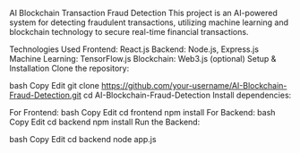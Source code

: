 AI Blockchain Transaction Fraud Detection
This project is an AI-powered system for detecting fraudulent transactions, utilizing machine learning and blockchain technology to secure real-time financial transactions.

Technologies Used
Frontend: React.js
Backend: Node.js, Express.js
Machine Learning: TensorFlow.js
Blockchain: Web3.js (optional)
Setup & Installation
Clone the repository:

bash
Copy
Edit
git clone https://github.com/your-username/AI-Blockchain-Fraud-Detection.git
cd AI-Blockchain-Fraud-Detection
Install dependencies:

For Frontend:
bash
Copy
Edit
cd frontend
npm install
For Backend:
bash
Copy
Edit
cd backend
npm install
Run the Backend:

bash
Copy
Edit
cd backend
node app.js
